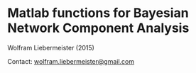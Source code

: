 Matlab functions for Bayesian Network Component Analysis
========================================================

Wolfram Liebermeister (2015)

Contact: <wolfram.liebermeister@gmail.com>
